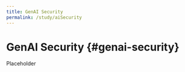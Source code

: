 ```yaml
---
title: GenAI Security
permalink: /study/aiSecurity
---
```


# GenAI Security {#genai-security}

Placeholder

